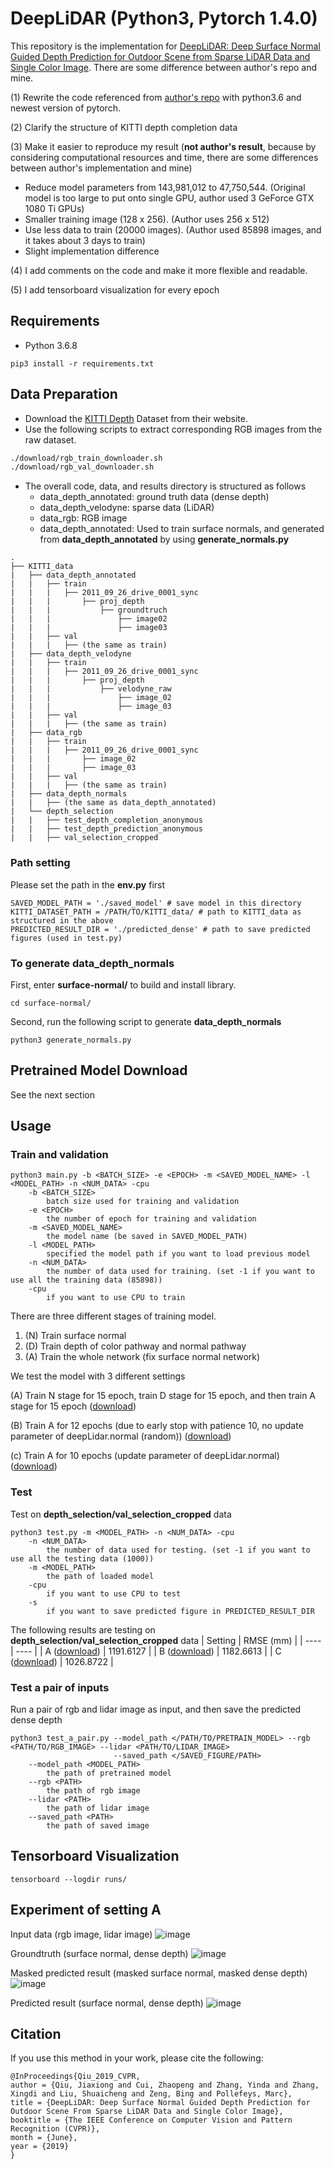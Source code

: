# DeepLiDAR (Python3, Pytorch 1.4.0)
This repository is the implementation for [DeepLiDAR: Deep Surface Normal Guided Depth Prediction for Outdoor Scene from Sparse LiDAR Data and Single Color Image](http://openaccess.thecvf.com/content_CVPR_2019/papers/Qiu_DeepLiDAR_Deep_Surface_Normal_Guided_Depth_Prediction_for_Outdoor_Scene_CVPR_2019_paper.pdf). There are some difference between author's repo and mine.

(1) Rewrite the code referenced from [author's repo](https://github.com/JiaxiongQ/DeepLiDAR) with python3.6 and newest version of pytorch. 

(2) Clarify the structure of KITTI depth completion data

(3) Make it easier to reproduce my result (**not author's result**, because by considering computational resources and time, there are some differences between author's implementation and mine)
 - Reduce model parameters from 143,981,012 to 47,750,544. (Original model is too large to put onto single GPU, author used 3 GeForce GTX 1080 Ti GPUs)
 - Smaller training image (128 x 256). (Author uses 256 x 512)
 - Use less data to train (20000 images). (Author used 85898 images, and it takes about 3 days to train)
 - Slight implementation difference 

(4) I add comments on the code and make it more flexible and readable. 

(5) I add tensorboard visualization for every epoch



## Requirements
* Python 3.6.8
```
pip3 install -r requirements.txt
```

## Data Preparation
- Download the [KITTI Depth](http://www.cvlibs.net/datasets/kitti/eval_depth.php?benchmark=depth_completion) Dataset from their website.
- Use the following scripts to extract corresponding RGB images from the raw dataset. 
```bash
./download/rgb_train_downloader.sh
./download/rgb_val_downloader.sh
```
* The overall code, data, and results directory is structured as follows
  * data_depth_annotated: ground truth data (dense depth)
  * data_depth_velodyne: sparse data (LiDAR)
  * data_rgb: RGB image
  * data_depth_annotated: Used to train surface normals, and generated from **data_depth_annotated** by using **generate_normals.py**

```
.
├── KITTI_data
|   ├── data_depth_annotated
|   |   ├── train
|   |   |   ├── 2011_09_26_drive_0001_sync
|   |   |       ├── proj_depth
|   |   |           ├── groundtruch
|   |   |               ├── image02
|   |   |               ├── image03
|   |   ├── val
|   |   |   ├── (the same as train)
|   ├── data_depth_velodyne
|   |   ├── train
|   |   |   ├── 2011_09_26_drive_0001_sync
|   |   |       ├── proj_depth
|   |   |           ├── velodyne_raw
|   |   |               ├── image_02
|   |   |               ├── image_03
|   |   ├── val
|   |   |   ├── (the same as train)
|   ├── data_rgb
|   |   ├── train
|   |   |   ├── 2011_09_26_drive_0001_sync
|   |   |       ├── image_02
|   |   |       ├── image_03
|   |   ├── val
|   |   |   ├── (the same as train)
|   ├── data_depth_normals
|   |   ├── (the same as data_depth_annotated)
|   └── depth_selection
|   |   ├── test_depth_completion_anonymous
|   |   ├── test_depth_prediction_anonymous
|   |   ├── val_selection_cropped

```

### Path setting
Please set the path in the **env.py** first

```
SAVED_MODEL_PATH = './saved_model' # save model in this directory
KITTI_DATASET_PATH = /PATH/TO/KITTI_data/ # path to KITTI_data as structured in the above
PREDICTED_RESULT_DIR = './predicted_dense' # path to save predicted figures (used in test.py)
```


### To generate **data_depth_normals**
First, enter **surface-normal/** to build and install library. 
```
cd surface-normal/
```
Second, run the following script to generate **data_depth_normals**
```
python3 generate_normals.py
```

## Pretrained Model Download
See the next section

## Usage

### Train and validation
```
python3 main.py -b <BATCH_SIZE> -e <EPOCH> -m <SAVED_MODEL_NAME> -l <MODEL_PATH> -n <NUM_DATA> -cpu
    -b <BATCH_SIZE>
        batch size used for training and validation
    -e <EPOCH>
        the number of epoch for training and validation
    -m <SAVED_MODEL_NAME>
        the model name (be saved in SAVED_MODEL_PATH)
    -l <MODEL_PATH>
        specified the model path if you want to load previous model
    -n <NUM_DATA>
        the number of data used for training. (set -1 if you want to use all the training data (85898))
    -cpu
        if you want to use CPU to train
```
There are three different stages of training model.
1. (N) Train surface normal
2. (D) Train depth of color pathway and normal pathway
3. (A) Train the whole network (fix surface normal network)

We test the model with 3 different settings

(A) Train N stage for 15 epoch, train D stage for 15 epoch, and then train A stage for 15 epoch ([download](https://drive.google.com/open?id=1q5crzuMye55SwNMMMY5BDc67M4pziGUM))

(B) Train A for 12 epochs (due to early stop with patience 10, no update parameter of deepLidar.normal (random)) ([download](https://drive.google.com/open?id=1uG6p4wuD9CumYz7hhlCOzkKs7Aoeo6GK))

(c) Train A for 10 epochs (update parameter of deepLidar.normal) ([download](https://drive.google.com/open?id=1Mgf1GfryuwS-NIigqSvg0Uxf0JcvuKdr))


### Test
Test on **depth_selection/val_selection_cropped** data
```
python3 test.py -m <MODEL_PATH> -n <NUM_DATA> -cpu
    -n <NUM_DATA>
        the number of data used for testing. (set -1 if you want to use all the testing data (1000))
    -m <MODEL_PATH>
        the path of loaded model
    -cpu
        if you want to use CPU to test
    -s
        if you want to save predicted figure in PREDICTED_RESULT_DIR
```
The following results are testing on **depth_selection/val_selection_cropped** data
|  Setting   | RMSE (mm)  |
|  ----  | ----  |
| A ([download](https://drive.google.com/open?id=1q5crzuMye55SwNMMMY5BDc67M4pziGUM)) | 1191.6127 |
| B ([download](https://drive.google.com/open?id=1uG6p4wuD9CumYz7hhlCOzkKs7Aoeo6GK)) | 1182.6613 |
| C ([download](https://drive.google.com/open?id=1Mgf1GfryuwS-NIigqSvg0Uxf0JcvuKdr)) | 1026.8722 |

### Test a pair of inputs
Run a pair of rgb and lidar image as input, and then save the predicted dense depth
```
python3 test_a_pair.py --model_path </PATH/TO/PRETRAIN_MODEL> --rgb <PATH/TO/RGB_IMAGE> --lidar <PATH/TO/LIDAR_IMAGE>
                       --saved_path </SAVED_FIGURE/PATH>
    --model_path <MODEL_PATH>
        the path of pretrained model  
    --rgb <PATH>
        the path of rgb image
    --lidar <PATH>
        the path of lidar image
    --saved_path <PATH>
        the path of saved image
```


## Tensorboard Visualization
```
tensorboard --logdir runs/
```

## Experiment of setting A
Input data (rgb image, lidar image)
![image](https://github.com/ChingYenShih/EECS-545-Final/blob/master/final/figure/input.png)

Groundtruth (surface normal, dense depth)
![image](https://github.com/ChingYenShih/EECS-545-Final/blob/master/final/figure/gt.png)

Masked predicted result (masked surface normal, masked dense depth)
![image](https://github.com/ChingYenShih/EECS-545-Final/blob/master/final/figure/mask_pred.png)

Predicted result (surface normal, dense depth)
![image](https://github.com/ChingYenShih/EECS-545-Final/blob/master/final/figure/pred.png)


## Citation 
If you use this method in your work, please cite the following:
```
@InProceedings{Qiu_2019_CVPR,
author = {Qiu, Jiaxiong and Cui, Zhaopeng and Zhang, Yinda and Zhang, Xingdi and Liu, Shuaicheng and Zeng, Bing and Pollefeys, Marc},
title = {DeepLiDAR: Deep Surface Normal Guided Depth Prediction for Outdoor Scene From Sparse LiDAR Data and Single Color Image},
booktitle = {The IEEE Conference on Computer Vision and Pattern Recognition (CVPR)},
month = {June},
year = {2019}
}
```

